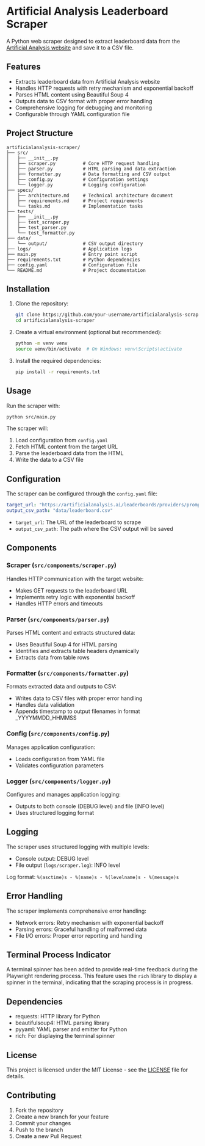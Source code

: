 # Artificial Analysis Leaderboard Scraper

A Python web scraper designed to extract leaderboard data from the [Artificial Analysis website](https://artificialanalysis.ai/leaderboards/providers/prompt-options/single/medium_coding?deprecation=all) and save it to a CSV file.

## Features

- Extracts leaderboard data from Artificial Analysis website
- Handles HTTP requests with retry mechanism and exponential backoff
- Parses HTML content using Beautiful Soup 4
- Outputs data to CSV format with proper error handling
- Comprehensive logging for debugging and monitoring
- Configurable through YAML configuration file

## Project Structure

```
artificialanalysis-scraper/
├── src/
│   ├── __init__.py
│   ├── scraper.py          # Core HTTP request handling
│   ├── parser.py           # HTML parsing and data extraction
│   ├── formatter.py        # Data formatting and CSV output
│   ├── config.py           # Configuration settings
│   └── logger.py           # Logging configuration
├── specs/
│   ├── architecture.md     # Technical architecture document
│   ├── requirements.md     # Project requirements
│   └── tasks.md            # Implementation tasks
├── tests/
│   ├── __init__.py
│   ├── test_scraper.py
│   ├── test_parser.py
│   └── test_formatter.py
├── data/
│   └── output/             # CSV output directory
├── logs/                   # Application logs
├── main.py                 # Entry point script
├── requirements.txt        # Python dependencies
├── config.yaml             # Configuration file
└── README.md               # Project documentation
```

## Installation

1. Clone the repository:
   ```bash
   git clone https://github.com/your-username/artificialanalysis-scraper.git
   cd artificialanalysis-scraper
   ```

2. Create a virtual environment (optional but recommended):
   ```bash
   python -m venv venv
   source venv/bin/activate  # On Windows: venv\Scripts\activate
   ```

3. Install the required dependencies:
   ```bash
   pip install -r requirements.txt
   ```

## Usage

Run the scraper with:
```bash
python src/main.py
```

The scraper will:
1. Load configuration from `config.yaml`
2. Fetch HTML content from the target URL
3. Parse the leaderboard data from the HTML
4. Write the data to a CSV file

## Configuration

The scraper can be configured through the `config.yaml` file:

```yaml
target_url: "https://artificialanalysis.ai/leaderboards/providers/prompt-options/single/medium_coding?deprecation=all"
output_csv_path: "data/leaderboard.csv"
```

- `target_url`: The URL of the leaderboard to scrape
- `output_csv_path`: The path where the CSV output will be saved

## Components

### Scraper (`src/components/scraper.py`)
Handles HTTP communication with the target website:
- Makes GET requests to the leaderboard URL
- Implements retry logic with exponential backoff
- Handles HTTP errors and timeouts

### Parser (`src/components/parser.py`)
Parses HTML content and extracts structured data:
- Uses Beautiful Soup 4 for HTML parsing
- Identifies and extracts table headers dynamically
- Extracts data from table rows

### Formatter (`src/components/formatter.py`)
Formats extracted data and outputs to CSV:
- Writes data to CSV files with proper error handling
- Handles data validation
- Appends timestamp to output filenames in format _YYYYMMDD_HHMMSS

### Config (`src/components/config.py`)
Manages application configuration:
- Loads configuration from YAML file
- Validates configuration parameters

### Logger (`src/components/logger.py`)
Configures and manages application logging:
- Outputs to both console (DEBUG level) and file (INFO level)
- Uses structured logging format

## Logging

The scraper uses structured logging with multiple levels:
- Console output: DEBUG level
- File output (`logs/scraper.log`): INFO level

Log format: `%(asctime)s - %(name)s - %(levelname)s - %(message)s`

## Error Handling

The scraper implements comprehensive error handling:
- Network errors: Retry mechanism with exponential backoff
- Parsing errors: Graceful handling of malformed data
- File I/O errors: Proper error reporting and handling

## Terminal Process Indicator

A terminal spinner has been added to provide real-time feedback during the Playwright rendering process. This feature uses the `rich` library to display a spinner in the terminal, indicating that the scraping process is in progress.

## Dependencies

- requests: HTTP library for Python
- beautifulsoup4: HTML parsing library
- pyyaml: YAML parser and emitter for Python
- rich: For displaying the terminal spinner

## License

This project is licensed under the MIT License - see the [LICENSE](LICENSE) file for details.

## Contributing

1. Fork the repository
2. Create a new branch for your feature
3. Commit your changes
4. Push to the branch
5. Create a new Pull Request